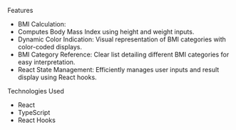 Features
- BMI Calculation:
- Computes Body Mass Index using height and weight inputs.
- Dynamic Color Indication: Visual representation of BMI categories with color-coded displays.
- BMI Category Reference: Clear list detailing different BMI categories for easy interpretation.
- React State Management: Efficiently manages user inputs and result display using React hooks.
  
Technologies Used
- React
- TypeScript
- React Hooks
